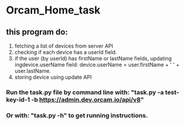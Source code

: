 # Orcam_Home_task

## this program do:
1. fetching a list of devices from server API
2. checking if each device has a userId field.
3. if the user (by userId) has firstName or lastName fields, updating ingdevice.userName field: device.userName = user.firstName + ' ' + user.lastName.
4. storing device using update API 



### Run the task.py file by command line with: "task.py -a test-key-id-1 -b https://admin.dev.orcam.io/api/v8" 
### Or with: "task.py -h" to get running instructions.
